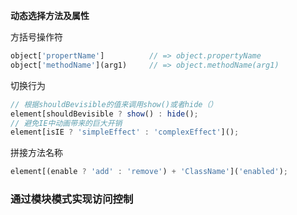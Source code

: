 **动态选择方法及属性**

方括号操作符

```js
object['propertName']          // => object.propertyName
object['methodName'](arg1)     // => object.methodName(arg1)
```

切换行为

```js
// 根据shouldBevisible的值来调用show()或者hide（）
element[shouldBevisible ? show() : hide();
// 避免IE中动画带来的巨大开销
element[isIE ? 'simpleEffect' : 'complexEffect']();
```

拼接方法名称

```js
element[(enable ? 'add' : 'remove') + 'ClassName']('enabled');
```

### 通过模块模式实现访问控制





